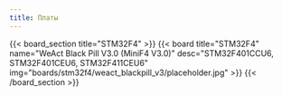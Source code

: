 ```yaml
---
title: Платы
---
```


{{< board_section title="STM32F4" >}}
    {{< board title="STM32F4" name="WeAct Black Pill V3.0 (MiniF4 V3.0)" desc="STM32F401CCU6, STM32F401CEU6, STM32F411CEU6" img="boards/stm32f4/weact_blackpill_v3/placeholder.jpg" >}}
{{< /board_section >}}